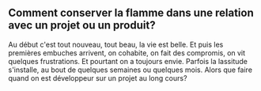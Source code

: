 ## Comment conserver la flamme dans une relation avec un projet ou un produit?

Au début c'est tout nouveau, tout beau, la vie est belle. Et puis les premières embuches arrivent, on cohabite, on fait des compromis, on vit quelques frustrations. Et pourtant on a toujours envie. Parfois la lassitude s'installe, au bout de quelques semaines ou quelques mois. Alors que faire quand on est développeur sur un projet au long cours?
